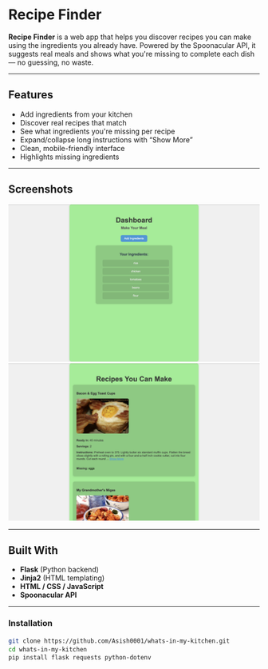 # Recipe Finder

**Recipe Finder** is a web app that helps you discover recipes you can make using the ingredients you already have. Powered by the Spoonacular API, it suggests real meals and shows what you're missing to complete each dish — no guessing, no waste.

---

## Features

-  Add ingredients from your kitchen
-  Discover real recipes that match
-  See what ingredients you're missing per recipe
-  Expand/collapse long instructions with “Show More”
-  Clean, mobile-friendly interface
-  Highlights missing ingredients

---

##  Screenshots

![Dashboard](screenshots/dashboard.png)
![Results Page](screenshots/results.png)

---

##  Built With

- **Flask** (Python backend)
- **Jinja2** (HTML templating)
- **HTML / CSS / JavaScript**
- **Spoonacular API**

---

###  Installation

```bash
git clone https://github.com/Asish0001/whats-in-my-kitchen.git
cd whats-in-my-kitchen
pip install flask requests python-dotenv
